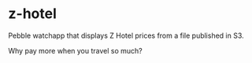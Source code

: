 # z-hotel

Pebble watchapp that displays Z Hotel prices from a file published in S3.

Why pay more when you travel so much?
